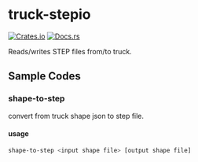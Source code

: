 # truck-stepio

[![Crates.io](https://img.shields.io/crates/v/truck-stepio.svg)](https://crates.io/crates/truck-stepio) [![Docs.rs](https://docs.rs/truck-stepio/badge.svg)](https://docs.rs/truck-stepio)

Reads/writes STEP files from/to truck.

## Sample Codes

### shape-to-step

convert from truck shape json to step file.

#### usage

```bash
shape-to-step <input shape file> [output shape file]
```
